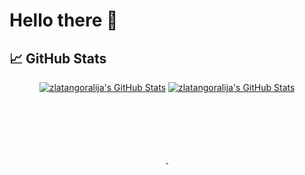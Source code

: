 # Hello there 👋

## &#x1f4c8; GitHub Stats
<p align="center">
  <a href="https://github.com/zlatangoralija/zlatangoralija">
    <img align="center" src="https://github-readme-stats.vercel.app/api/top-langs/?username=zlatangoralija&hide=c%2B%2B,c,html&title_color=6aa6f8&text_color=8a919a&icon_color=6aa6f8&bg_color=0e1116" style="max-width:100%;max-height: 250px;min-height: 250px;" alt="zlatangoralija's GitHub Stats" />
  </a>

  <a href="https://github.com/zlatangoralija/zlatangoralija">
    <img align="center" src="https://github-readme-stats.vercel.app/api?username=zlatangoralija&show_icons=true&line_height=27&count_private=true&title_color=6aa6f8&text_color=8a919a&icon_color=6aa6f8&bg_color=0e1116" style="max-width:100%;max-height: 250px;min-height: 250px;" alt="zlatangoralija's GitHub Stats" />
  </a>
</p>


